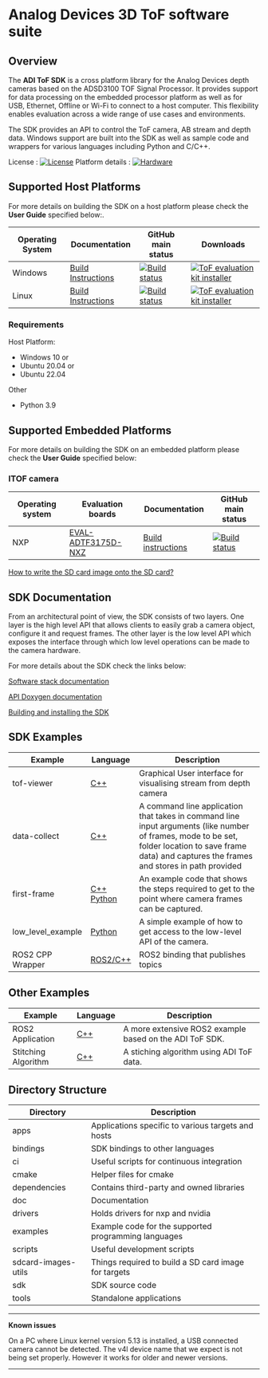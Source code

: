 # Analog Devices 3D ToF software suite 

## Overview
The **ADI ToF SDK** is a cross platform library for the Analog Devices depth cameras based on the ADSD3100 TOF Signal Processor. It provides support for data processing on the embedded processor platform as well as for USB, Ethernet, Offline or Wi-Fi to connect to a host computer. This flexibility enables evaluation across a wide range of use cases and environments.

The SDK provides an API to control the ToF camera, AB stream and depth data. Windows support are built into the SDK as well as sample code and wrappers for various languages including Python and C/C++.

License : [![License](https://img.shields.io/badge/license-MIT-blue.svg)](LICENSE)
Platform details : [![Hardware](https://img.shields.io/badge/hardware-wiki-green.svg)]()

## Supported Host Platforms

For more details on building the SDK on a host platform please check the **User Guide** specified below:.

| Operating System | Documentation | GitHub main status | Downloads |
| --------- | ----------- | ----------- | ----------- |
| Windows | [Build Instructions](scripts/windows) | [![Build status](https://dev.azure.com/AnalogDevices/3DToF-rework/_apis/build/status/analogdevicesinc.ToF?branchName=main)](https://dev.azure.com/AnalogDevices/3DToF-rework/_build?view=runs&branchFilter=3310) | [![ToF evaluation kit installer](https://img.shields.io/badge/release-ToF_evaluation_kit_installer-blue.svg)](https://github.com/analogdevicesinc/ToF/releases/latest) |
| Linux | [Build Instructions](doc/itof/linux_build_instructions.md) | [![Build status](https://dev.azure.com/AnalogDevices/3DToF-rework/_apis/build/status/analogdevicesinc.ToF?branchName=main)](https://dev.azure.com/AnalogDevices/3DToF-rework/_build?view=runs&branchFilter=3310) | [![ToF evaluation kit installer](https://img.shields.io/badge/release-ToF_evaluation_kit_installer-blue.svg)](https://github.com/analogdevicesinc/ToF/releases/latest) |

### Requirements

Host Platform: 

* Windows 10 or
* Ubuntu 20.04 or
* Ubuntu 22.04

Other
* Python 3.9

## Supported Embedded Platforms

For more details on building the SDK on an embedded platform please check the **User Guide** specified below:
### ITOF camera
| Operating system | Evaluation boards | Documentation | GitHub main status |
| --------- | ----------- | ----------- | ----------- |
| NXP | [EVAL-ADTF3175D-NXZ](https://wiki.analog.com/resources/eval/user-guides/eval-adtf3175d-nxz) | [Build instructions](doc/itof/nxp_build_instructions.md) | [![Build status](https://dev.azure.com/AnalogDevices/3DToF-rework/_apis/build/status/analogdevicesinc.ToF?branchName=main)](https://dev.azure.com/AnalogDevices/3DToF-rework/_build?view=runs&branchFilter=3310) |

[How to write the SD card image onto the SD card?](doc/sdcard_burn.md)

## SDK Documentation

From an architectural point of view, the SDK consists of two layers. One layer is the high level API that allows clients to easily grab a camera object, configure it and request frames. The other layer is the low level API which exposes the interface through which low level operations can be made to the camera hardware.

For more details about the SDK check the links below:

[Software stack documentation](sdk/readme.md)

[API Doxygen documentation](https://analogdevicesinc.github.io/ToF/)

[Building and installing the SDK](cmake/)

## SDK Examples
| Example | Language | Description |
| --------- | ------------- | ----------- |
| tof-viewer | <a href="examples/tof-viewer"> C++ </a> | Graphical User interface for visualising stream from depth camera |
| data-collect | <a href="examples/data_collect"> C++ </a> | A command line application that takes in command line input arguments (like number of frames, mode to be set, folder location to save frame data) and captures the frames and stores in path provided |
| first-frame | <a href="examples/first-frame"> C++ </a> <br> <a href="bindings/python/examples/first_frame"> Python </a> | An example code that shows the steps required to get to the point where camera frames can be captured. |
| low_level_example | <a href="bindings/python/examples/low_level_example"> Python</a> | A simple example of how to get access to the low-level API of the camera. |
| ROS2 CPP Wrapper | <a href="bindings/ros2/"> ROS2/C++</a> | ROS2 binding that publishes topics |

## Other Examples
| Example | Language | Description |
| --------- | ------------- | ----------- |
| ROS2 Application | <a href="https://github.com/analogdevicesinc/adi_3dtof_adtf31xx"> C++ </a> | A more extensive ROS2 example based on the ADI ToF SDK. |
| Stitching Algorithm | <a href="https://github.com/analogdevicesinc/adi_3dtof_image_stitching"> C++ </a> | A stiching algorithm using ADI ToF data. |

## Directory Structure
| Directory | Description |
| --------- | ----------- |
| apps | Applications specific to various targets and hosts |
| bindings | SDK bindings to other languages |
| ci | Useful scripts for continuous integration |
| cmake | Helper files for cmake |
| dependencies | Contains third-party and owned libraries |
| doc | Documentation |
| drivers | Holds drivers for nxp and nvidia |
| examples | Example code for the supported programming languages |
| scripts | Useful development scripts |
| sdcard-images-utils | Things required to build a SD card image for targets |
| sdk | SDK source code |
| tools | Standalone applications |

---
**Known issues**

On a PC where Linux kernel version 5.13 is installed, a USB connected camera cannot be detected. The v4l device name that we expect is not being set properly. However it works for older and newer versions. 

---
